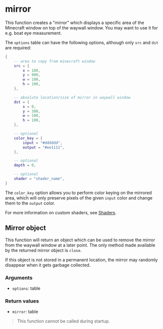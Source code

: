 # mirror

This function creates a "mirror" which displays a specific area of the Minecraft
window on top of the waywall window. You may want to use it for e.g. boat eye
measurement.

The `options` table can have the following options, although only `src` and
`dst` are required:

```lua
{
    -- area to copy from minecraft window
    src = {
        x = 160,
        y = 900,
        w = 100,
        h = 100,
    },

    -- absolute location/size of mirror in waywall window
    dst = {
        x = 0,
        y = 300,
        w = 100,
        h = 100,
    },

    -- optional
    color_key = {
        input = "#dddddd",
        output = "#ee1111",
    },

    -- optional
    depth = 0,

    -- optional
    shader = "shader_name",
}
```

The `color_key` option allows you to perform color keying on the mirrored area,
which will only preserve pixels of the given `input` color and change them to
the `output` color.

For more information on custom shaders, see [Shaders].

## Mirror object

This function will return an object which can be used to remove the mirror from
the waywall window at a later point. The only method made available by the
returned mirror object is `close`.

If this object is not stored in a permanent location, the mirror may randomly
disappear when it gets garbage collected.

### Arguments

  - `options`: table

### Return values

  - `mirror`: table

> This function cannot be called during startup.

[Shaders]: 01_options_shaders.md
